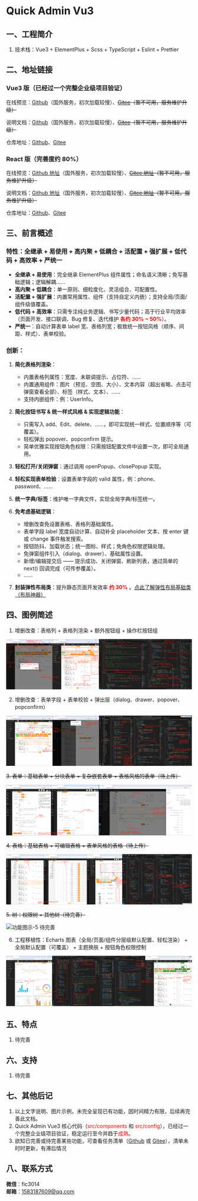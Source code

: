 # Quick Admin Vu3

## 一、工程简介

1. 技术栈：Vue3 + ElementPlus + Scss + TypeScript + Eslint + Prettier

## 二、地址链接

### Vue3 版（已经过一个完整企业级项目验证）

在线预览：[Github](https://1583187609.github.io/quick_admin/vue3/preview/#/login)（国外服务，初次加载较慢）、~~[Gitee](https://fanlichuan.gitee.io/quick_admin/vue3/preview/#/login)（暂不可用，服务维护升级）~~

说明文档：[Github](https://1583187609.github.io/quick_admin/vue3/docs)（国外服务，初次加载较慢）、~~[Gitee](https://fanlichuan.gitee.io/quick_admin/vue3/docs)（暂不可用，服务维护升级）~~

仓库地址：[Github](https://github.com/1583187609/quick_admin_vue3)、[Gitee](https://gitee.com/fanlichuan/quick_admin_vue3)

### React 版（完善度约 80%）

在线预览：[Github 地址](https://1583187609.github.io/quick_admin/react/preview/#/login)（国外服务，初次加载较慢）、~~[Gitee 地址](https://fanlichuan.gitee.io/quick_admin/react/preview/#/login)（暂不可用，服务维护升级）~~

说明文档：[Github 地址](https://1583187609.github.io/quick_admin/react/docs)（国外服务，初次加载较慢）、~~[Gitee 地址](https://fanlichuan.gitee.io/quick_admin/react/docs)（暂不可用，服务维护升级）~~

仓库地址：[Github](https://github.com/1583187609/quick_admin_react)、[Gitee](https://gitee.com/fanlichuan/quick_admin_react)

## 三、前言概述

### 特性：全继承 + 易使用 + 高内聚 + 低耦合 + 活配置 + 强扩展 + 低代码 + 高效率 + 严统一

- **全继承 + 易使用**：完全继承 ElementPlus 组件属性；命名语义清晰；免写基础逻辑；逻辑解耦……
- **高内聚 + 低耦合**：单一原则、细粒度化、灵活组合、可配置性。
- **活配置 + 强扩展**：内置常用属性、组件（支持自定义内嵌）；支持全局/页面/组件级值覆盖。
- **低代码 + 高效率**：只需专注纯业务逻辑、书写少量代码；高于行业平均效率（页面开发、接口联调、Bug 修复、迭代维护 <span style="color:red;">**各约 30% ~ 50%**</span>）。
- **严统一**：自动计算表单 label 宽、表格列宽；极致统一按钮风格（顺序、间距、样式）、表单校验。

### 创新：

1. **简化表格列渲染**：

   - 内置表格列属性：宽度、未联调提示、占位符、……
   - 内置通用组件：图片（预览、空图、大小）、文本内容（超出省略、点击可弹窗查看全部）、标签（样式、文本）、……
   - 支持内嵌组件：例：UserInfo。

2. **简化按钮书写 & 统一样式风格 & 实现逻辑功能**：

   - 只需写入 add、Edit、delete、……，即可实现统一样式、位置顺序等（可覆盖）。
   - 轻松弹出 popover、popconfirm 提示。
   - 简单优雅实现按钮角色权限：只需按钮配置文件中设置一次，即可全局通用。

3. **轻松打开/关闭弹窗**：通过调用 openPopup、closePopup 实现。

4. **轻松实现表单检验**：设置表单字段的 valid 属性，例：phone、password、……

5. **统一字典/标签**：维护唯一字典文件，实现全局字典/标签统一。

6. **免考虑基础逻辑**：

   - 增删改查免设置表格、表格列基础属性。
   - 表单字段 label 宽度自动计算、自动补全 placeholder 文本、按 enter 键或 change 事件触发搜索。
   - 按钮防抖、加载状态；统一图标、样式；免角色权限逻辑处理。
   - 免弹窗组件引入（dialog、drawer）、基础属性设置。
   - 新增/编辑提交后 —— 提示成功、关闭弹窗、刷新列表，通过简单的 next() 回调完成（可传参覆盖）。
   - ……

7. **封装弹性布局类**：提升静态页面开发效率 <span style="color:red;">**约 30%**</span> 。[点此了解弹性布局基础类（布局神器）](http://fanlichuan.gitee.io/produce/flex-layout/index.html)

## 四、图例简述

1. 增删改查：表格列 + 表格列渲染 + 额外按钮组 + 操作栏按钮组

![功能图示-1](./public/produce-1.png)

2. 增删改查：表单字段 + 表单校验 + 弹出层（dialog、drawer、popover、popconfirm）

![功能图示-2](./public/produce-2.png)

~~3. 表单：基础表单 + 分块表单 + 复杂嵌套表单 + 表格风格的表单（待上传）~~

![功能图示-3 待上传](./public/produce-3.png)

~~4. 表格：基础表格 + 可编辑表格 + 表单风格的表格（待上传）~~

![功能图示-4 待上传](./public/produce-4.png)

~~5. 树：权限树 + 其他树（待完善）~~

![功能图示-5 待完善](./public/produce-5.png)

6. 工程移植性：Echarts 图表（全局/页面/组件分层级默认配置、轻松渲染） + 全局默认配置（可覆盖） + 主题换肤 + 按钮角色权限控制

![功能图示-6 待补充](./public/produce-6.png)

## 五、特点

1. 待完善

## 六、支持

1. 待完善

## 七、其他后记

1. 以上文字说明、图片示例，未完全呈现已有功能，因时间精力有限，后续再完善此文档。
2. Quick Admin Vue3 核心代码（<span style="color:red;">src/components</span> 和 <span style="color:red;">src/config</span>），已经过一个完整企业级项目验证，稳定运行至今并趋于<span style="color:red;">成熟</span>。
3. 欲知已完善或待完善某些功能，可查看任务清单（[Github](https://github.com/1583187609/quick_admin_vue3/blob/dev/_Task_List.md) 或 [Gitee](https://gitee.com/fanlichuan/quick_admin_vue3/blob/master/_Task_List.md)），清单未时时更新，有滞后情况

## 八、联系方式

**微信**：fic3014  
**邮箱**：1583187609@qq.com
